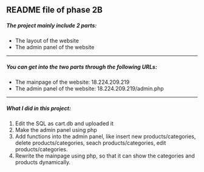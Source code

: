 ## README file of phase 2B
##### The project mainly include 2 parts:
* The layout of the website
* The admin panel of the website
******
##### You can get into the two parts through the following URLs:
* The mainpage of the website: 18.224.209.219
* The admin panel of the website: 18.224.209.219/admin.php
*******
##### What I did in this project:
1. Edit the SQL as cart.db and uploaded it
2. Make the admin panel using php
3. Add functions into the admin panel, like insert new products/categories, delete products/categories, seach products/categories, edit products/categories.
4. Rewrite the mainpage using php, so that it can show the categories and products dynamically.
